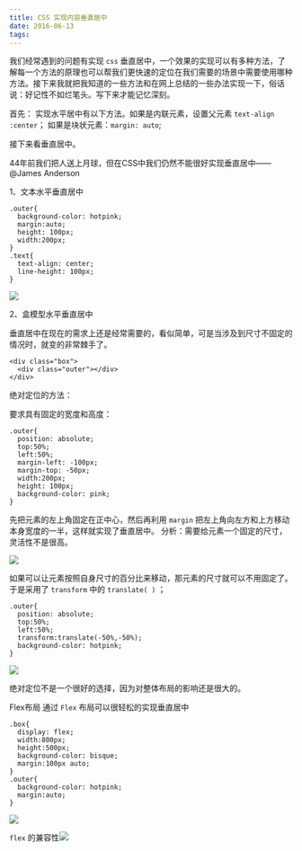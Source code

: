 ```yaml
---
title: CSS 实现内容垂直居中
date: 2016-06-13
tags:
---
```


我们经常遇到的问题有实现 `css` 垂直居中，一个效果的实现可以有多种方法，了解每一个方法的原理也可以帮我们更快速的定位在我们需要的场景中需要使用哪种方法。接下来我就把我知道的一些方法和在网上总结的一些办法实现一下，俗话说：好记性不如烂笔头。写下来才能记忆深刻。

<!--more-->

首先： 实现水平居中有以下方法。如果是内联元素，设置父元素 `text-align :center`；
如果是块状元素：`margin: auto`;

接下来看垂直居中。

44年前我们把人送上月球，但在CSS中我们仍然不能很好实现垂直居中——@James Anderson

1、文本水平垂直居中
```
.outer{
  background-color: hotpink;
  margin:auto;
  height: 100px;
  width:200px;
}
.text{
  text-align: center;
  line-height: 100px;
}
```
![](http://upload-images.jianshu.io/upload_images/1561693-eee9e72c4e53e06e.png?imageMogr2/auto-orient/strip%7CimageView2/2/w/1240)

2、盒模型水平垂直居中

垂直居中在现在的需求上还是经常需要的，看似简单，可是当涉及到尺寸不固定的情况时，就变的非常棘手了。
```
<div class="box">
  <div class="outer"></div>
</div>
```
绝对定位的方法：

要求具有固定的宽度和高度：
```
.outer{
  position: absolute;
  top:50%;
  left:50%;
  margin-left: -100px;
  margin-top: -50px;
  width:200px;
  height: 100px;
  background-color: pink;
}
```
先把元素的左上角固定在正中心，然后再利用 `margin` 把左上角向左方和上方移动本身宽度的一半，这样就实现了垂直居中。
分析：需要给元素一个固定的尺寸，灵活性不是很高。

![](http://upload-images.jianshu.io/upload_images/1561693-d5a5bc97bf101ee0.png?imageMogr2/auto-orient/strip%7CimageView2/2/w/1240)

如果可以让元素按照自身尺寸的百分比来移动，那元素的尺寸就可以不用固定了。于是采用了 `transform` 中的 `translate( )` ；
```
.outer{
  position: absolute;
  top:50%;
  left:50%;
  transform:translate(-50%,-50%);
  background-color: hotpink;
}
```
![](http://upload-images.jianshu.io/upload_images/1561693-d935c285533b4c27.png?imageMogr2/auto-orient/strip%7CimageView2/2/w/1240)

绝对定位不是一个很好的选择，因为对整体布局的影响还是很大的。

Flex布局
通过 `Flex` 布局可以很轻松的实现垂直居中
```
.box{
  display: flex;
  width:800px;
  height:500px;
  background-color: bisque;
  margin:100px auto;
}
.outer{
  background-color: hotpink;
  margin:auto;
}
```
![](http://upload-images.jianshu.io/upload_images/1561693-cf71c3fc114e94a1.png?imageMogr2/auto-orient/strip%7CimageView2/2/w/1240)

`flex` 的兼容性![](http://upload-images.jianshu.io/upload_images/1561693-b3e4fa77e390df94.png?imageMogr2/auto-orient/strip%7CimageView2/2/w/1240)